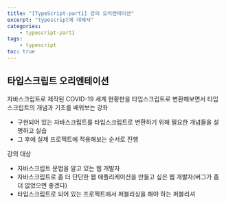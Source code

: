 ```yaml
--- 
title: "[TypeScript-part1] 강의 오리엔테이션" 
excerpt: "typescript에 대해서"
categories: 
    - typescript-part1
tags: 
    - typescript
toc: true
--- 
```

## 타입스크립트 오리엔테이션

자바스크립트로 제작된 COVID-19 세계 현황판을 타입스크립트로 변환해보면서 타입스크립트의 개념과 기초를 배워보는 강좌  

- 구현되어 있는 자바스크립트를 타입스크립트로 변환하기 위해 필요한 개념들을 설명하고 실습
- 그 후에 실제 프로젝트에 적용해보는 순서로 진행

강의 대상  
- 자바스크립트 문법을 알고 있는 웹 개발자
- 자바스크립트로 좀 더 단단한 웹 애플리케이션을 만들고 싶은 웹 개발자(버그가 좀 더 없었으면 좋겠다)
- 타입스크립트로 되어 있는 프로젝트에서 퍼블리싱을 해야 하는 퍼블리셔